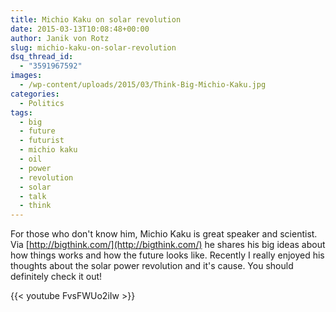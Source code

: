 ```yaml
---
title: Michio Kaku on solar revolution
date: 2015-03-13T10:08:48+00:00
author: Janik von Rotz
slug: michio-kaku-on-solar-revolution
dsq_thread_id:
  - "3591967592"
images:
  - /wp-content/uploads/2015/03/Think-Big-Michio-Kaku.jpg
categories:
  - Politics
tags:
  - big
  - future
  - futurist
  - michio kaku
  - oil
  - power
  - revolution
  - solar
  - talk
  - think
---
```

For those who don't know him, Michio Kaku is great speaker and scientist. Via [http://bigthink.com/](http://bigthink.com/) he shares his big ideas about how things works and how the future looks like. Recently I really enjoyed his thoughts about the solar power revolution and it's cause. You should definitely check it out!

{{< youtube FvsFWUo2iIw >}}